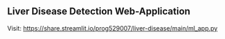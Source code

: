 ## Liver Disease Detection Web-Application

Visit: https://share.streamlit.io/prog529007/liver-disease/main/ml_app.py
